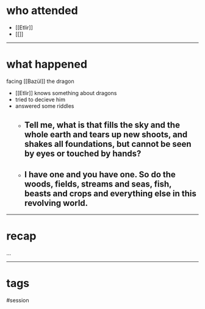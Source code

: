 # who attended

- [[Etlir]]
- [[]]

---
# what happened

facing [[Bazül]] the dragon
- [[Etlir]] knows something about dragons
- tried to decieve him
- answered some riddles
	- Tell me, what is that fills the sky and the whole earth and tears up new shoots, and shakes all foundations, but cannot be seen by eyes or touched by hands?
		- 
	- I have one and you have one. So do the woods, fields, streams and seas, fish, beasts and crops and everything else in this revolving world.
		- 

---
# recap

...

---
# tags

#session